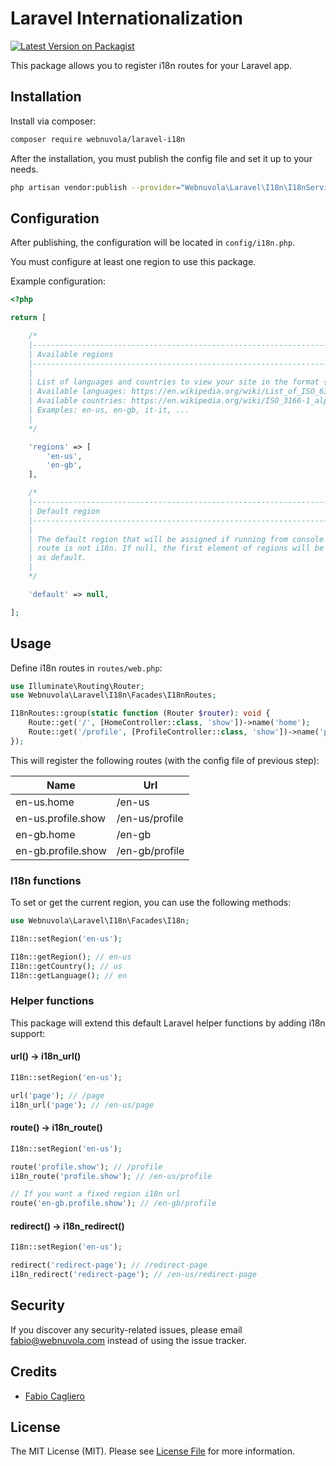 # Laravel Internationalization
[![Latest Version on Packagist](https://img.shields.io/packagist/v/webnuvola/laravel-i18n.svg?style=flat-square)](https://github.com/webnuvola/laravel-i18n)

This package allows you to register i18n routes for your Laravel app.

## Installation
Install via composer:

``` bash
composer require webnuvola/laravel-i18n
```

After the installation, you must publish the config file and set it up to your needs.

```bash
php artisan vendor:publish --provider="Webnuvola\Laravel\I18n\I18nServiceProvider" --tag="config"
```

## Configuration
After publishing, the configuration will be located in `config/i18n.php`.

You must configure at least one region to use this package.

Example configuration:
```php
<?php

return [

    /*
    |--------------------------------------------------------------------------
    | Available regions
    |--------------------------------------------------------------------------
    |
    | List of languages and countries to view your site in the format {language}-{country}.
    | Available languages: https://en.wikipedia.org/wiki/List_of_ISO_639-1_codes
    | Available countries: https://en.wikipedia.org/wiki/ISO_3166-1_alpha-2
    | Examples: en-us, en-gb, it-it, ...
    |
    */

    'regions' => [
        'en-us',
        'en-gb',
    ],

    /*
    |--------------------------------------------------------------------------
    | Default region
    |--------------------------------------------------------------------------
    |
    | The default region that will be assigned if running from console or current
    | route is not i18n. If null, the first element of regions will be used
    | as default.
    |
    */

    'default' => null,

];
```

## Usage
Define i18n routes in `routes/web.php`:

```php
use Illuminate\Routing\Router;
use Webnuvola\Laravel\I18n\Facades\I18nRoutes;

I18nRoutes::group(static function (Router $router): void {
    Route::get('/', [HomeController::class, 'show'])->name('home');
    Route::get('/profile', [ProfileController::class, 'show'])->name('profile.show');
});
```
This will register the following routes (with the config file of previous step):

| Name               | Url            |
|--------------------|----------------|
| en-us.home         | /en-us         |
| en-us.profile.show | /en-us/profile |
| en-gb.home         | /en-gb         |
| en-gb.profile.show | /en-gb/profile |

### I18n functions
To set or get the current region, you can use the following methods:

```php
use Webnuvola\Laravel\I18n\Facades\I18n;

I18n::setRegion('en-us');

I18n::getRegion(); // en-us
I18n::getCountry(); // us
I18n::getLanguage(); // en
```

### Helper functions
This package will extend this default Laravel helper functions by adding i18n support:

#### url() -> i18n_url()
```php
I18n::setRegion('en-us');

url('page'); // /page
i18n_url('page'); // /en-us/page
```

#### route() -> i18n_route()
```php
I18n::setRegion('en-us');

route('profile.show'); // /profile
i18n_route('profile.show'); // /en-us/profile

// If you want a fixed region i18n url
route('en-gb.profile.show'); // /en-gb/profile
```

#### redirect() -> i18n_redirect()
```php
I18n::setRegion('en-us');

redirect('redirect-page'); // /redirect-page
i18n_redirect('redirect-page'); // /en-us/redirect-page
```

## Security
If you discover any security-related issues, please email [fabio@webnuvola.com](mailto:fabio@webnuvola.com) instead of using the issue tracker.

## Credits
- [Fabio Cagliero](https://github.com/fab120)

## License
The MIT License (MIT). Please see [License File](LICENSE.md) for more information.
